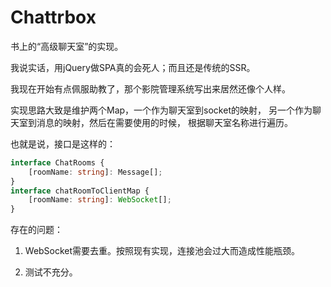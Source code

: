 # Chattrbox

书上的“高级聊天室”的实现。

我说实话，用jQuery做SPA真的会死人；而且还是传统的SSR。

我现在开始有点佩服助教了，那个影院管理系统写出来居然还像个人样。

实现思路大致是维护两个Map，一个作为聊天室到socket的映射，
另一个作为聊天室到消息的映射，然后在需要使用的时候，
根据聊天室名称进行遍历。

也就是说，接口是这样的：

```typescript
interface ChatRooms {
    [roomName: string]: Message[];
}
interface chatRoomToClientMap {
    [roomName: string]: WebSocket[];
}
```

存在的问题：

1. WebSocket需要去重。按照现有实现，连接池会过大而造成性能瓶颈。

2. 测试不充分。
